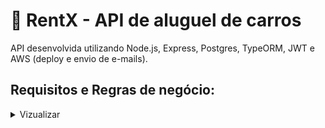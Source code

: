 # 🚗 RentX - API de aluguel de carros

API desenvolvida utilizando Node.js, Express, Postgres, TypeORM, JWT e AWS (deploy e envio de e-mails).

## Requisitos e Regras de negócio:

<details>
<summary>Vizualizar</summary>

## Cadastro de carros:

**RF**
- [x] Deve ser possível cadastrar um novo carro;

**RN**
- [x] Não deve ser possível cadastrar um carro com uma placa já em uso;
- [x] O carro deve ser cadastrado, por padrão, com disponibilidade;
- [x] O usuário responsável pelo cadastro deve ser um usuário administrador*;

## Listagem de carros:

**RF**
- [x] Deve ser possível listar todos os carros disponíveis;
- [x] Deve ser possível listar todos os carros disponíveis pelo nome do carro;
- [x] Deve ser possível listar todos os carros disponíveis pelo nome da marca;
- [x] Deve ser possível listar todos os carros disponíveis pelo nome da categoria;

**RN**
- [x] Não deve ser necessário estar logado para listar os carros disponíveis;

## Cadastro de especificação no carro:

**RF**
- [x] Deve ser possível cadastrar uma especificação para um carro;

**RN**
- [x] Não deve ser possível cadastrar uma especificação para um carro não cadastrado;
- [x] Não deve ser possível cadastrar uma especificação já existente no carro;
- [x] O usuário responsável pelo cadastro deve ser um usuário administrador;

## Cadastro de imagens do carro:

**RF**
- [x] Deve ser possível cadastrar a imagem do carro;

**RNF**
- [x] Utilizar o multer para upload dos arquivos;

**RN**
- [x] O usuário deve poder cadastrar mais de uma imagem para o mesmo carro;
- [x] O usuário responsável pelo cadastro deve ser um usuário administrador;

## Aluguel de carro:

**RF**
- [x] Deve ser possível cadastrar um aluguel;

**Rx**
- [x] O aluguel deve ter duração mínima de 24 horas;
- [x] Não deve ser possível cadastrar um novo aluguel já existe um aluguel em aberto para o mesmo usuário;
- [x] Não deve ser possível cadastrar um novo aluguel já existe um aluguel em aberto para o mesmo carro;
- [x] O usuário deve estar logado para cadastrar um novo aluguel;
- [x] Ao realizar um aluguel, o status do carro deverá ser alterado para indisponível;

## Devolução de carro:

**RF**
- [x] Deve ser possível realizar a devolução de um carro;

**RN**
- [x] Se o carro for devolvido com menos de 24 horas, deverá ser cobrado diária completa;
- [x] Ao realizar a devolução, o carro deverá ser liberado para outro aluguel;
- [x] Ao realizar a devolução, o usuário deverá ser liberado para outro aluguel;
- [x] Ao realizar a devolução, deverá ser calculado o total do aluguel;
- [x] Caso o horário de devolução seja superior ao horário previsto de entrega, deverá ser cobrado multa proporcional aos dias de atraso;
- [x] Caso haja multa, deverá ser somado ao total do aluguel;
- [x] O usuário deve estar logado para devolver o carro;


## Listagem de alugueis do usuário:

**RF**
- [x] Deve ser possível realizar a busca de todos os alugueis do usuário;

**RN**
- [x] O usuário deve estar logado para listar seus alugueis;


## Recuperar senha

**RF**
- [x] Deve ser possível o usuário recuperar a senha informando o e-mail;
- [x] O usuário deve receber um e-mail com o passo a passo para recuperar a senha;
- [x] O usuário deve conseguir inserir uma nova senha;

**RN**
- [x] O usuário precisa informar uma nova senha;
- [x] O link enviado para a recuperação deve expirar em 3 horas;

</details>

